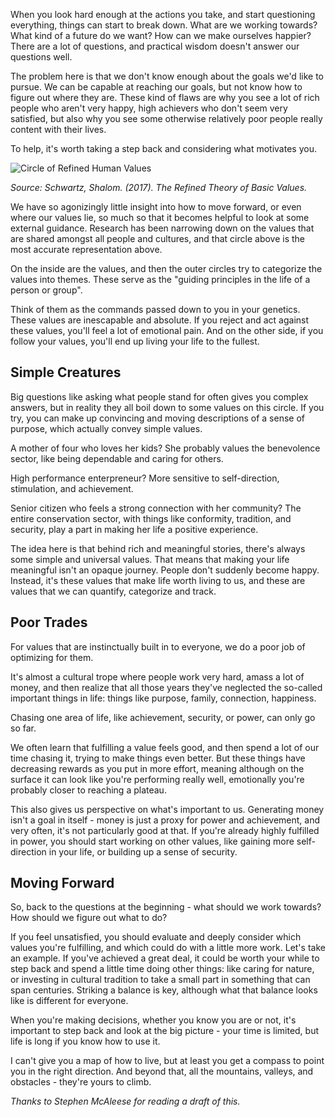 

When you look hard enough at the actions you take, and start questioning everything, things can start to break down. What are we working towards? What kind of a future do we want? How can we make ourselves happier? There are a lot of questions, and practical wisdom doesn't answer our questions well.

The problem here is that we don't know enough about the goals we'd like to pursue. We can be capable at reaching our goals, but not know how to figure out where they are. These kind of flaws are why you see a lot of rich people who aren't very happy, high achievers who don't seem very satisfied, but also why you see some otherwise relatively poor people really content with their lives.

To help, it's worth taking a step back and considering what motivates you.

![Circle of Refined Human Values](https://www.researchgate.net/profile/Shalom_Schwartz/publication/306432422/viewer/AS:398632164577284@1472052722116/background/35.png)

_Source: Schwartz, Shalom. (2017). The Refined Theory of Basic Values._

We have so agonizingly little insight into how to move forward, or even where our values lie, so much so that it becomes helpful to look at some external guidance. Research has been narrowing down on the values that are shared amongst all people and cultures, and that circle above is the most accurate representation above.

On the inside are the values, and then the outer circles try to categorize the values into themes. These serve as the "guiding principles in the life of a person or group".

Think of them as the commands passed down to you in your genetics. These values are inescapable and absolute. If you reject and act against these values, you'll feel a lot of emotional pain. And on the other side, if you follow your values, you'll end up living your life to the fullest.

## Simple Creatures

Big questions like asking what people stand for often gives you complex answers, but in reality they all boil down to some values on this circle. If you try, you can make up convincing and moving descriptions of a sense of purpose, which actually convey simple values.

A mother of four who loves her kids? She probably values the benevolence sector, like being dependable and caring for others.

High performance enterpreneur? More sensitive to self-direction, stimulation, and achievement.

Senior citizen who feels a strong connection with her community? The entire conservation sector, with things like conformity, tradition, and security, play a part in making her life a positive experience.

The idea here is that behind rich and meaningful stories, there's always some simple and universal values. That means that making your life meaningful isn't an opaque journey. People don't suddenly become happy. Instead, it's these values that make life worth living to us, and these are values that we can quantify, categorize and track.

## Poor Trades

For values that are instinctually built in to everyone, we do a poor job of optimizing for them.

It's almost a cultural trope where people work very hard, amass a lot of money, and then realize that all those years they've neglected the so-called important things in life: things like purpose, family, connection, happiness.

Chasing one area of life, like achievement, security, or power, can only go so far. 

We often learn that fulfilling a value feels good, and then spend a lot of our time chasing it, trying to make things even better. But these things have decreasing rewards as you put in more effort, meaning although on the surface it can look like you're performing really well, emotionally you're probably closer to reaching a plateau.

This also gives us perspective on what's important to us. Generating money isn't a goal in itself - money is just a proxy for power and achievement, and very often, it's not particularly good at that. If you're already highly fulfilled in power, you should start working on other values, like gaining more self-direction in your life, or building up a sense of security.

## Moving Forward

So, back to the questions at the beginning - what should we work towards? How should we figure out what to do?

If you feel unsatisfied, you should evaluate and deeply consider which values you're fulfilling, and which could do with a little more work. Let's take an example. If you've achieved a great deal, it could be worth your while to step back and spend a little time doing other things: like caring for nature, or investing in cultural tradition to take a small part in something that can span centuries. Striking a balance is key, although what that balance looks like is different for everyone.

When you're making decisions, whether you know you are or not, it's important to step back and look at the big picture - your time is limited, but life is long if you know how to use it.

I can't give you a map of how to live, but at least you get a compass to point you in the right direction. And beyond that, all the mountains, valleys, and obstacles - they're yours to climb.

_Thanks to Stephen McAleese for reading a draft of this._